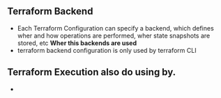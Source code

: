 ## Terraform Backend 

- Each Terraform Configuration can specify a backend, which defines wher and how operations are performed, wher state snapshots are stored, etc
**Wher this backends are used**
- terraform backend configuration is only used by terraform CLI
## Terraform Execution also do using by.
- 